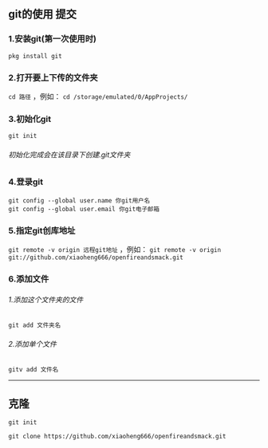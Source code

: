 ## git的使用 提交

### 1.安装git(第一次使用时)
 `pkg install git`

### 2.打开要上下传的文件夹
 `cd 路径` ，例如：
 `cd /storage/emulated/0/AppProjects/` 

### 3.初始化git
 `git init` 
###### 初始化完成会在该目录下创建.git文件夹

### 4.登录git
```
git config --global user.name 你git用户名
git config --global user.email 你git电子邮箱
```
### 5.指定git创库地址
 `git remote -v origin 远程git地址` ，例如：
 `git remote -v origin git://github.com/xiaoheng666/openfireandsmack.git` 

### 6.添加文件  
###### 1.添加这个文件夹的文件  
 `git add 文件夹名` 
###### 2.添加单个文件  
 `gitv add 文件名` 




-------

## 克隆
 `git init` 

 `git clone https://github.com/xiaoheng666/openfireandsmack.git` 